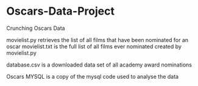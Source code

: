 # Oscars-Data-Project
Crunching Oscars Data

movielist.py retrieves the list of all films that have been nominated for an oscar
movielist.txt is the full list of all films ever nominated created by movielist.py

database.csv is a downloaded data set of all academy award nominations 

Oscars MYSQL is a copy of the mysql code used to analyse the data
